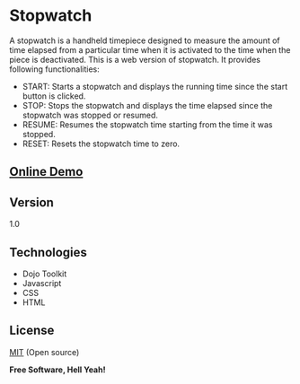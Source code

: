 Stopwatch
=========

A stopwatch is a handheld timepiece designed to measure the amount of time elapsed from a particular time when it is activated to the time when the piece is deactivated. This is a web version of stopwatch. It provides following functionalities:

  - START: Starts a stopwatch and displays the running time since the start button is clicked.
  - STOP: Stops the stopwatch and displays the time elapsed since the stopwatch was stopped or resumed.
  - RESUME: Resumes the stopwatch time starting from the time it was stopped.
  - RESET: Resets the stopwatch time to zero.

[Online Demo]
----

Version
----

1.0

Technologies
----
* Dojo Toolkit
* Javascript
* CSS
* HTML



License
----

[MIT] (Open source)


**Free Software, Hell Yeah!**

[Online Demo]:http://jsfiddle.net/rdesai/P7b9S/76/embedded/result/
[MIT]:http://opensource.org/licenses/MIT